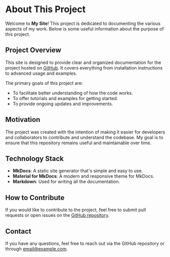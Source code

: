 # About This Project

Welcome to **My Site**! This project is dedicated to documenting the various aspects of my work. Below is some useful information about the purpose of this project.

## Project Overview

This site is designed to provide clear and organized documentation for the project hosted on [GitHub](https://github.com/manuelgom5/mi-proyecto). It covers everything from installation instructions to advanced usage and examples.

The primary goals of this project are:
- To facilitate better understanding of how the code works.
- To offer tutorials and examples for getting started.
- To provide ongoing updates and improvements.

## Motivation

The project was created with the intention of making it easier for developers and collaborators to contribute and understand the codebase. My goal is to ensure that this repository remains useful and maintainable over time.

## Technology Stack

- **MkDocs**: A static site generator that's simple and easy to use.
- **Material for MkDocs**: A modern and responsive theme for MkDocs.
- **Markdown**: Used for writing all the documentation.

## How to Contribute

If you would like to contribute to the project, feel free to submit pull requests or open issues on the [GitHub repository](https://github.com/manuelgom5/mi-proyecto).

## Contact

If you have any questions, feel free to reach out via the GitHub repository or through [email@example.com](mailto:email@example.com).
